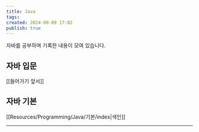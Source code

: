 ```yaml
---
title: Java
tags: 
created: 2024-08-09 17:02
publish: true
---
```

자바를 공부하며 기록한 내용이 모여 있습니다.

## 자바 입문
[[들어가기 앞서]]

## 자바 기본
[[Resources/Programming/Java/기본/index|색인]]

---